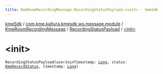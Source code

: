 ```yaml
---
title: KmeRoomRecordingMessage.RecordingStatusPayload.<init> - kmeSdk
---
```


[kmeSdk](../../../index.html) / [com.kme.kaltura.kmesdk.ws.message.module](../../index.html) / [KmeRoomRecordingMessage](../index.html) / [RecordingStatusPayload](index.html) / [&lt;init&gt;](./-init-.html)

# &lt;init&gt;

`RecordingStatusPayload(userJoinTimestamp: `[`Long`](https://kotlinlang.org/api/latest/jvm/stdlib/kotlin/-long/index.html)`, status: `[`KmeRecordStatus`](../../../com.kme.kaltura.kmesdk.ws.message.type/-kme-record-status/index.html)`, timestamp: `[`Long`](https://kotlinlang.org/api/latest/jvm/stdlib/kotlin/-long/index.html)`)`